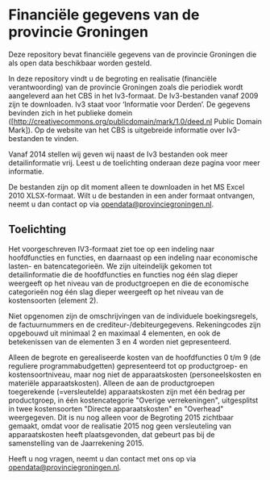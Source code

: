 # Financiële gegevens van de provincie Groningen
Deze repository bevat financiële gegevens van de provincie Groningen die als open data beschikbaar worden gesteld.

In deze repository vindt u de begroting en realisatie (financiële verantwoording) van de provincie Groningen zoals die periodiek wordt aangeleverd aan het CBS in het Iv3-formaat. De Iv3-bestanden vanaf 2009 zijn te downloaden. Iv3 staat voor ‘Informatie voor Derden’. De gegevens bevinden zich in het publieke domein ([http://creativecommons.org/publicdomain/mark/1.0/deed.nl Public Domain Mark]). Op de website van het CBS is uitgebreide informatie over Iv3-bestanden te vinden.

Vanaf 2014 stellen wij geven wij naast de Iv3 bestanden ook meer detailinformatie vrij. Leest u de toelichting onderaan deze pagina voor meer informatie.

De bestanden zijn op dit moment alleen te downloaden in het MS Excel 2010 XLSX-formaat. Wilt u de bestanden in een ander formaat ontvangen, neemt u dan contact op via opendata@provinciegroningen.nl.

## Toelichting
Het voorgeschreven IV3-formaat ziet toe op een indeling naar hoofdfuncties en functies, en daarnaast op een indeling naar economische lasten- en batencategorieën. We zijn uiteindelijk gekomen tot detailinformatie die de hoofdfuncties en functies nog één slag dieper weergeeft op het niveau van de productgroepen en die de economische categorieën nog één slag dieper weergeeft op het niveau van de kostensoorten (element 2).

Niet opgenomen zijn de omschrijvingen van de individuele boekingsregels, de factuurnummers en de crediteur-/debiteurgegevens. Rekeningcodes zijn opgebouwd uit minimaal 2 en maximaal 4 elementen, en ook de betekenissen van de elementen 3 en 4 worden niet gepresenteerd.

Alleen de begrote en gerealiseerde kosten van de hoofdfuncties 0 t/m 9 (de reguliere programmabudgetten) gepresenteerd tot op productgroep- en kostensoortniveau, maar nog niet de apparaatskosten (personeelskosten en materiële apparaatskosten). Alleen de aan de productgroepen toegerekende (=versleutelde) apparaatskosten zijn met één bedrag per productgroep, in één kostencategorie "Overige verrekeningen", uitgesplitst in twee kostensoorten "Directe apparaatskosten" en "Overhead" weergegeven. Dit is nu nog alleen voor de Begroting 2015 zichtbaar gemaakt, omdat voor de realisatie 2015 nog geen versleuteling van apparaatskosten heeft plaatsgevonden, dat gebeurt pas bij de samenstelling van de Jaarrekening 2015.

Heeft u nog vragen, neemt u dan contact met ons op via opendata@provinciegroningen.nl.

